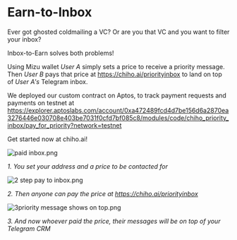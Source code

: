 # Earn-to-Inbox

Ever got ghosted coldmailing a VC?
Or are you that VC and you want to filter your inbox?

Inbox-to-Earn solves both problems!

Using Mizu wallet *User A* simply sets a price to receive a priority message. Then *User B* pays that price at https://chiho.ai/priorityinbox to land on top of *User A's* Telegram inbox.

We deployed our custom contract on Aptos, to track payment requests and payments on testnet at https://explorer.aptoslabs.com/account/0xa472489fcd4d7be156d6a2870ea3276446e030708e403be7031f0cfd7bf085c8/modules/code/chiho_priority_inbox/pay_for_priority?network=testnet

Get started now at chiho.ai!

![paid inbox.png](https://cdn.dorahacks.io/static/files/1928a836e0c988b3a56faa94facb11e2.png)

_1. You set your address and a price to be contacted for_

![2 step pay to inbox.png](https://cdn.dorahacks.io/static/files/1928a88fb483cf92fc3baef4decb6070.png)

_2. Then anyone can pay the price at https://chiho.ai/priorityinbox_

![3priority message shows on top.png](https://cdn.dorahacks.io/static/files/1928a89ebcf84c76bedc7fa43feada85.png)

_3. And now whoever paid the price, their messages will be on top of your Telegram CRM_
